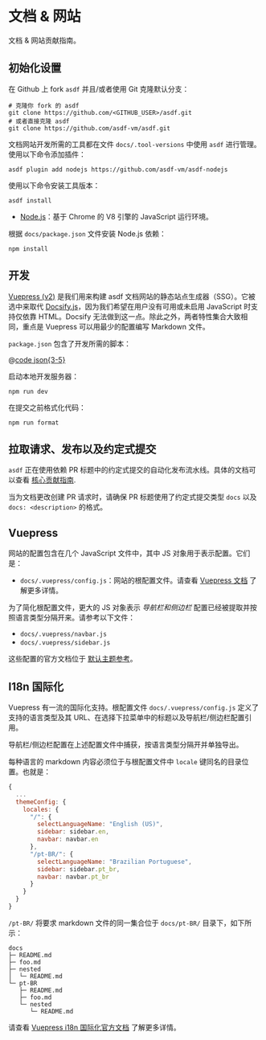 # 文档 & 网站

文档 & 网站贡献指南。

## 初始化设置

在 Github 上 fork `asdf` 并且/或者使用 Git 克隆默认分支：

```shell
# 克隆你 fork 的 asdf
git clone https://github.com/<GITHUB_USER>/asdf.git
# 或者直接克隆 asdf
git clone https://github.com/asdf-vm/asdf.git
```

文档网站开发所需的工具都在文件 `docs/.tool-versions` 中使用 `asdf` 进行管理。使用以下命令添加插件：

```shell
asdf plugin add nodejs https://github.com/asdf-vm/asdf-nodejs
```

使用以下命令安装工具版本：

```shell
asdf install
```

- [Node.js](https://nodejs.org/zh-cn/)：基于 Chrome 的 V8 引擎的 JavaScript 运行环境。

根据 `docs/package.json` 文件安装 Node.js 依赖：

```shell
npm install
```

## 开发

[Vuepress (v2)](https://v2.vuepress.vuejs.org/zh/) 是我们用来构建 asdf 文档网站的静态站点生成器（SSG）。它被选中来取代 [Docsify.js](https://docsify.js.org/#/zh-cn/)，因为我们希望在用户没有可用或未启用 JavaScript 时支持仅依靠 HTML。Docsify 无法做到这一点。除此之外，两者特性集合大致相同，重点是 Vuepress 可以用最少的配置编写 Markdown 文件。

`package.json` 包含了开发所需的脚本：

@[code json{3-5}](../../package.json)

启动本地开发服务器：

```shell
npm run dev
```

在提交之前格式化代码：

```shell
npm run format
```

## 拉取请求、发布以及约定式提交

`asdf` 正在使用依赖 PR 标题中的约定式提交的自动化发布流水线。具体的文档可以查看 [核心贡献指南](./core.md).

当为文档更改创建 PR 请求时，请确保 PR 标题使用了约定式提交类型 `docs` 以及 `docs: <description>` 的格式。

## Vuepress

网站的配置包含在几个 JavaScript 文件中，其中 JS 对象用于表示配置。它们是：

- `docs/.vuepress/config.js`：网站的根配置文件。请查看 [Vuepress 文档](https://v2.vuepress.vuejs.org/zh/guide/configuration.html) 了解更多详情。

为了简化根配置文件，更大的 JS 对象表示 _导航栏和侧边栏_ 配置已经被提取并按照语言类型分隔开来。请参考以下文件：

- `docs/.vuepress/navbar.js`
- `docs/.vuepress/sidebar.js`

这些配置的官方文档位于 [默认主题参考](https://v2.vuepress.vuejs.org/zh/reference/default-theme/config.html)。

## I18n 国际化

Vuepress 有一流的国际化支持。根配置文件 `docs/.vuepress/config.js` 定义了支持的语言类型及其 URL、在选择下拉菜单中的标题以及导航栏/侧边栏配置引用。

导航栏/侧边栏配置在上述配置文件中捕获，按语言类型分隔开并单独导出。

每种语言的 markdown 内容必须位于与根配置文件中 `locale` 键同名的目录位置。也就是：

```js
{
  ...
  themeConfig: {
    locales: {
      "/": {
        selectLanguageName: "English (US)",
        sidebar: sidebar.en,
        navbar: navbar.en
      },
      "/pt-BR/": {
        selectLanguageName: "Brazilian Portuguese",
        sidebar: sidebar.pt_br,
        navbar: navbar.pt_br
      }
    }
  }
}
```

`/pt-BR/` 将要求 markdown 文件的同一集合位于 `docs/pt-BR/` 目录下，如下所示：

```shell
docs
├─ README.md
├─ foo.md
├─ nested
│  └─ README.md
└─ pt-BR
   ├─ README.md
   ├─ foo.md
   └─ nested
      └─ README.md
```

请查看 [Vuepress i18n 国际化官方文档](https://v2.vuepress.vuejs.org/zh/guide/i18n.html#%E7%AB%99%E7%82%B9%E5%A4%9A%E8%AF%AD%E8%A8%80%E9%85%8D%E7%BD%AE) 了解更多详情。
